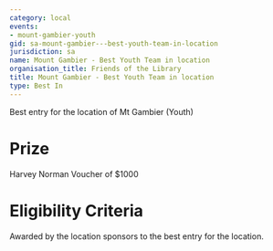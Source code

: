 ```yaml
---
category: local
events:
- mount-gambier-youth
gid: sa-mount-gambier---best-youth-team-in-location
jurisdiction: sa
name: Mount Gambier - Best Youth Team in location
organisation_title: Friends of the Library
title: Mount Gambier - Best Youth Team in location
type: Best In
---
```


Best entry for the location of Mt Gambier (Youth)

# Prize
Harvey Norman Voucher of $1000

# Eligibility Criteria
Awarded by the location sponsors to the best entry for the location.